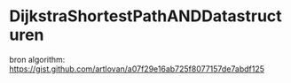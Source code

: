 # DijkstraShortestPathANDDatastructuren
bron algorithm: 
https://gist.github.com/artlovan/a07f29e16ab725f8077157de7abdf125
